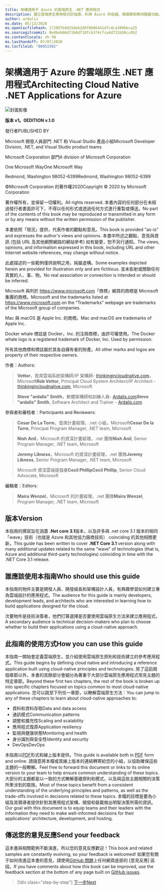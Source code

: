 ```yaml
---
title: 架構適用于 Azure 的雲端原生 .NET 應用程式
description: 建立雲端原生應用程式的指南，利用 Azure 的容器、微服務和無伺服器功能。
author: ardalis
ms.date: 05/13/2020
ms.openlocfilehash: 172097b4915deb2d6f0b06441d7c4ca389bbca25
ms.sourcegitcommit: 0edbeb66d71b8df10fcb374cfca4d731b58ccdb2
ms.contentlocale: zh-TW
ms.lasthandoff: 07/07/2020
ms.locfileid: "86051502"
---
```

# <a name="architecting-cloud-native-net-applications-for-azure"></a><span data-ttu-id="8a2d3-103">架構適用于 Azure 的雲端原生 .NET 應用程式</span><span class="sxs-lookup"><span data-stu-id="8a2d3-103">Architecting Cloud Native .NET Applications for Azure</span></span>

![封面影像](./media/cover.png)

<span data-ttu-id="8a2d3-105">**版本 v1。0**</span><span class="sxs-lookup"><span data-stu-id="8a2d3-105">**EDITION v.1.0**</span></span>

<span data-ttu-id="8a2d3-106">發行者</span><span class="sxs-lookup"><span data-stu-id="8a2d3-106">PUBLISHED BY</span></span>

<span data-ttu-id="8a2d3-107">Microsoft 開發人員部門 .NET 和 Visual Studio 產品小組</span><span class="sxs-lookup"><span data-stu-id="8a2d3-107">Microsoft Developer Division, .NET, and Visual Studio product teams</span></span>

<span data-ttu-id="8a2d3-108">Microsoft Corporation 部門</span><span class="sxs-lookup"><span data-stu-id="8a2d3-108">A division of Microsoft Corporation</span></span>

<span data-ttu-id="8a2d3-109">One Microsoft Way</span><span class="sxs-lookup"><span data-stu-id="8a2d3-109">One Microsoft Way</span></span>

<span data-ttu-id="8a2d3-110">Redmond, Washington 98052-6399</span><span class="sxs-lookup"><span data-stu-id="8a2d3-110">Redmond, Washington 98052-6399</span></span>

<span data-ttu-id="8a2d3-111">&copy;Microsoft Corporation 的著作權2020</span><span class="sxs-lookup"><span data-stu-id="8a2d3-111">Copyright &copy; 2020 by Microsoft Corporation</span></span>

<span data-ttu-id="8a2d3-112">著作權所有，並保留一切權利。</span><span class="sxs-lookup"><span data-stu-id="8a2d3-112">All rights reserved.</span></span> <span data-ttu-id="8a2d3-113">本書內容的任何部分在未經過發行者書面許可下，不得以任何形式或透過任何方式進行重製或傳送。</span><span class="sxs-lookup"><span data-stu-id="8a2d3-113">No part of the contents of this book may be reproduced or transmitted in any form or by any means without the written permission of the publisher.</span></span>

<span data-ttu-id="8a2d3-114">本書依照「現況」提供，代表作者的觀點和意見。</span><span class="sxs-lookup"><span data-stu-id="8a2d3-114">This book is provided "as-is" and expresses the author's views and opinions.</span></span> <span data-ttu-id="8a2d3-115">本書中所述之觀點、意見與資訊 (包括 URL 及其他網際網路的網站參考) 如有變更，恕不另行通知。</span><span class="sxs-lookup"><span data-stu-id="8a2d3-115">The views, opinions, and information expressed in this book, including URL and other Internet website references, may change without notice.</span></span>

<span data-ttu-id="8a2d3-116">此處描述的一些範例僅供說明之用，純屬虛構。</span><span class="sxs-lookup"><span data-stu-id="8a2d3-116">Some examples depicted herein are provided for illustration only and are fictitious.</span></span> <span data-ttu-id="8a2d3-117">並未影射或關聯任何真實的人、事、物。</span><span class="sxs-lookup"><span data-stu-id="8a2d3-117">No real association or connection is intended or should be inferred.</span></span>

<span data-ttu-id="8a2d3-118">Microsoft 與列於 <https://www.microsoft.com>「商標」網頁的商標是 Microsoft 集團的商標。</span><span class="sxs-lookup"><span data-stu-id="8a2d3-118">Microsoft and the trademarks listed at <https://www.microsoft.com> on the "Trademarks" webpage are trademarks of the Microsoft group of companies.</span></span>

<span data-ttu-id="8a2d3-119">Mac 與 macOS 是 Apple Inc. 的商標。</span><span class="sxs-lookup"><span data-stu-id="8a2d3-119">Mac and macOS are trademarks of Apple Inc.</span></span>

<span data-ttu-id="8a2d3-120">Docker whale 標誌是 Docker，Inc. 的注冊商標，由許可權使用。</span><span class="sxs-lookup"><span data-stu-id="8a2d3-120">The Docker whale logo is a registered trademark of Docker, Inc. Used by permission.</span></span>

<span data-ttu-id="8a2d3-121">所有其他商標和標誌屬於其各自擁有者的財產。</span><span class="sxs-lookup"><span data-stu-id="8a2d3-121">All other marks and logos are property of their respective owners.</span></span>

<span data-ttu-id="8a2d3-122">作者：</span><span class="sxs-lookup"><span data-stu-id="8a2d3-122">Authors:</span></span>

> <span data-ttu-id="8a2d3-123">**Vettor**，首席雲端系統架構師/IP 架構師- [thinkingincloudnative.com](https://thinkingincloudnative.com/about/)，Microsoft</span><span class="sxs-lookup"><span data-stu-id="8a2d3-123">**Rob Vettor**, Principal Cloud System Architect/IP Architect - [thinkingincloudnative.com](https://thinkingincloudnative.com/about/), Microsoft</span></span>
>
> <span data-ttu-id="8a2d3-124">**Steve "ardalis" Smith**，軟體架構師和訓練人員- [Ardalis.com](https://ardalis.com)</span><span class="sxs-lookup"><span data-stu-id="8a2d3-124">**Steve "ardalis" Smith**, Software Architect and Trainer - [Ardalis.com](https://ardalis.com)</span></span>

<span data-ttu-id="8a2d3-125">參與者和審核者：</span><span class="sxs-lookup"><span data-stu-id="8a2d3-125">Participants and Reviewers:</span></span>

> <span data-ttu-id="8a2d3-126">**Cesar De La Torre**，首席計畫經理，.net 小組，Microsoft</span><span class="sxs-lookup"><span data-stu-id="8a2d3-126">**Cesar De la Torre**, Principal Program Manager, .NET team, Microsoft</span></span>
>
> <span data-ttu-id="8a2d3-127">**Nish Anil**，Microsoft 的資深計畫經理，.net 團隊</span><span class="sxs-lookup"><span data-stu-id="8a2d3-127">**Nish Anil**, Senior Program Manager, .NET team, Microsoft</span></span>
>
> <span data-ttu-id="8a2d3-128">**Jeremy Likness**，Microsoft 的資深計畫經理，.net 團隊</span><span class="sxs-lookup"><span data-stu-id="8a2d3-128">**Jeremy Likness**, Senior Program Manager, .NET team, Microsoft</span></span>
>
> <span data-ttu-id="8a2d3-129">Microsoft 資深雲端提倡者**Cecil Phillip**</span><span class="sxs-lookup"><span data-stu-id="8a2d3-129">**Cecil Phillip**, Senior Cloud Advocate, Microsoft</span></span>

<span data-ttu-id="8a2d3-130">編輯者：</span><span class="sxs-lookup"><span data-stu-id="8a2d3-130">Editors:</span></span>

> <span data-ttu-id="8a2d3-131">**Maira Wenzel**，Microsoft 的計畫經理，.net 團隊</span><span class="sxs-lookup"><span data-stu-id="8a2d3-131">**Maira Wenzel**, Program Manager, .NET team, Microsoft</span></span>

## <a name="version"></a><span data-ttu-id="8a2d3-132">版本</span><span class="sxs-lookup"><span data-stu-id="8a2d3-132">Version</span></span>

<span data-ttu-id="8a2d3-133">本指南的撰寫旨在涵蓋 **.Net core 3.1**版本，以及許多與 .net core 3.1 版本的相同「wave」技術（也就是 Azure 和其他協力廠商技術） coinciding 的其他相關更新。</span><span class="sxs-lookup"><span data-stu-id="8a2d3-133">This guide has been written to cover **.NET Core 3.1** version along with many additional updates related to the same “wave” of technologies (that is, Azure and additional third-party technologies) coinciding in time with the .NET Core 3.1 release.</span></span>

## <a name="who-should-use-this-guide"></a><span data-ttu-id="8a2d3-134">誰應該使用本指南</span><span class="sxs-lookup"><span data-stu-id="8a2d3-134">Who should use this guide</span></span>

<span data-ttu-id="8a2d3-135">本指南的物件主要是開發人員、開發組長和架構設計人員，有興趣學習如何建立專為雲端設計的應用程式。</span><span class="sxs-lookup"><span data-stu-id="8a2d3-135">The audience for this guide is mainly developers, development leads, and architects who are interested in learning how to build applications designed for the cloud.</span></span>

<span data-ttu-id="8a2d3-136">次要物件是技術決策者，他們打算選擇是否要使用雲端原生方法來建立應用程式。</span><span class="sxs-lookup"><span data-stu-id="8a2d3-136">A secondary audience is technical decision-makers who plan to choose whether to build their applications using a cloud-native approach.</span></span>

## <a name="how-you-can-use-this-guide"></a><span data-ttu-id="8a2d3-137">此指南的使用方式</span><span class="sxs-lookup"><span data-stu-id="8a2d3-137">How you can use this guide</span></span>

<span data-ttu-id="8a2d3-138">本指南一開始會定義雲端原生，並介紹使用雲端原生原則和技術建立的參考應用程式。</span><span class="sxs-lookup"><span data-stu-id="8a2d3-138">This guide begins by defining cloud native and introducing a reference application built using cloud-native principles and technologies.</span></span> <span data-ttu-id="8a2d3-139">除了這前兩個章節以外，本書的其餘部分會細分為著重于大部分雲端原生應用程式常見主題的特定章節。</span><span class="sxs-lookup"><span data-stu-id="8a2d3-139">Beyond these first two chapters, the rest of the book is broken up into specific chapters focused on topics common to most cloud-native applications.</span></span> <span data-ttu-id="8a2d3-140">您可以跳至下列任一章節，以瞭解雲端原生方法：</span><span class="sxs-lookup"><span data-stu-id="8a2d3-140">You can jump to any of these chapters to learn about cloud-native approaches to:</span></span>

- <span data-ttu-id="8a2d3-141">資料和資料存取</span><span class="sxs-lookup"><span data-stu-id="8a2d3-141">Data and data access</span></span>
- <span data-ttu-id="8a2d3-142">通訊模式</span><span class="sxs-lookup"><span data-stu-id="8a2d3-142">Communication patterns</span></span>
- <span data-ttu-id="8a2d3-143">調整和擴充性</span><span class="sxs-lookup"><span data-stu-id="8a2d3-143">Scaling and scalability</span></span>
- <span data-ttu-id="8a2d3-144">應用程式復原</span><span class="sxs-lookup"><span data-stu-id="8a2d3-144">Application resiliency</span></span>
- <span data-ttu-id="8a2d3-145">監視與健康狀態</span><span class="sxs-lookup"><span data-stu-id="8a2d3-145">Monitoring and health</span></span>
- <span data-ttu-id="8a2d3-146">身分識別與安全性</span><span class="sxs-lookup"><span data-stu-id="8a2d3-146">Identity and security</span></span>
- <span data-ttu-id="8a2d3-147">DevOps</span><span class="sxs-lookup"><span data-stu-id="8a2d3-147">DevOps</span></span>

<span data-ttu-id="8a2d3-148">本指南以[PDF](https://dotnet.microsoft.com/download/e-book/cloud-native-azure/pdf)形式和線上版本提供。</span><span class="sxs-lookup"><span data-stu-id="8a2d3-148">This guide is available both in [PDF](https://dotnet.microsoft.com/download/e-book/cloud-native-azure/pdf) form and online.</span></span> <span data-ttu-id="8a2d3-149">請隨意將本檔或其線上版本的連結轉寄給您的小組，以協助確保這些主題的一般瞭解。</span><span class="sxs-lookup"><span data-stu-id="8a2d3-149">Feel free to forward this document or links to its online version to your team to help ensure common understanding of these topics.</span></span> <span data-ttu-id="8a2d3-150">大部分的主題都是以一致的方式瞭解基礎原則和模式，以及與這些主題相關的決策所牽涉到的取捨。</span><span class="sxs-lookup"><span data-stu-id="8a2d3-150">Most of these topics benefit from a consistent understanding of the underlying principles and patterns, as well as the trade-offs involved in decisions related to these topics.</span></span> <span data-ttu-id="8a2d3-151">本檔的目標是要為小組及其領導者提供針對其應用程式架構、開發和裝載做出明智決策所需的資訊。</span><span class="sxs-lookup"><span data-stu-id="8a2d3-151">Our goal with this document is to equip teams and their leaders with the information they need to make well-informed decisions for their applications' architecture, development, and hosting.</span></span>

## <a name="send-your-feedback"></a><span data-ttu-id="8a2d3-152">傳送您的意見反應</span><span class="sxs-lookup"><span data-stu-id="8a2d3-152">Send your feedback</span></span>

<span data-ttu-id="8a2d3-153">這本書與相關範例不斷演進，所以您的意見反應歡迎！</span><span class="sxs-lookup"><span data-stu-id="8a2d3-153">This book and related samples are constantly evolving, so your feedback is welcomed!</span></span> <span data-ttu-id="8a2d3-154">如果您有關于如何改進這本書的意見，請使用[GitHub 問題](https://github.com/dotnet/docs/issues)上任何網頁底部的 [意見反應] 區段。</span><span class="sxs-lookup"><span data-stu-id="8a2d3-154">If you have comments about how this book can be improved, use the feedback section at the bottom of any page built on [GitHub issues](https://github.com/dotnet/docs/issues).</span></span>

>[!div class="step-by-step"]
>[<span data-ttu-id="8a2d3-155">下一步</span><span class="sxs-lookup"><span data-stu-id="8a2d3-155">Next</span></span>](introduction.md)
